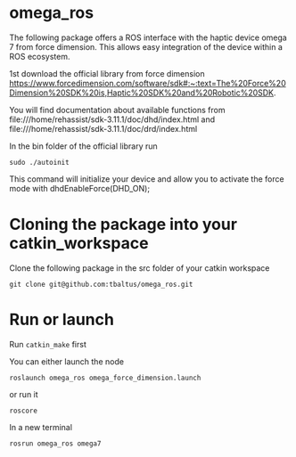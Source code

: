 # omega_ros
The following package offers a ROS interface with the haptic device omega 7 from force dimension. This allows easy integration of the device within a ROS ecosystem.

1st download the official library from force dimension https://www.forcedimension.com/software/sdk#:~:text=The%20Force%20Dimension%20SDK%20is,Haptic%20SDK%20and%20Robotic%20SDK. 

You will find documentation about available functions from 
file:///home/rehassist/sdk-3.11.1/doc/dhd/index.html
and
file:///home/rehassist/sdk-3.11.1/doc/drd/index.html

In the bin folder of the official library run

```
sudo ./autoinit
```

This command will initialize your device and allow you to activate the force mode with dhdEnableForce(DHD_ON);

# Cloning the package into your catkin_workspace

Clone the following package in the src folder of your catkin workspace

```
git clone git@github.com:tbaltus/omega_ros.git
```

# Run or launch

Run `catkin_make` first

You can either launch the node

```
roslaunch omega_ros omega_force_dimension.launch
```

or run it

```
roscore
```
In a new terminal

```
rosrun omega_ros omega7
```